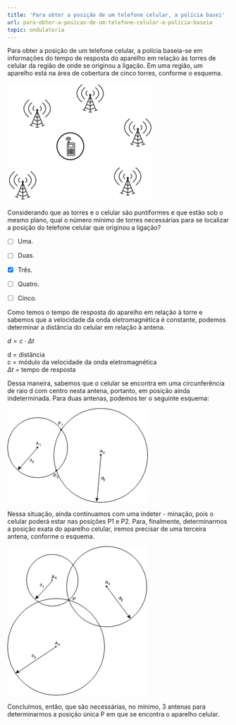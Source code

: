 ```yaml
---
title: 'Para obter a posição de um telefone celular, a polícia basei'
url: para-obter-a-posicao-de-um-telefone-celular-a-policia-baseia
topic: ondulatoria
---
```



Para obter a posição de um telefone celular, a polícia baseia-se em informações do tempo de resposta do aparelho em relação às torres de celular da região de onde se originou a ligação. Em uma região, um aparelho está na área de cobertura de cinco torres, conforme o esquema.

![](ad07683c-93d1-33ff-99d4-bdf3860140a7.png)

Considerando que as torres e o celular são puntiformes e que estão sob o mesmo plano, qual o número mínimo de torres necessárias para se localizar a posição do telefone celular que originou a ligação?



- [ ] Uma.
- [ ] Duas.
- [x] Três.
- [ ] Quatro.
- [ ] Cinco.


Como temos o tempo de resposta do aparelho em relação à torre e sabemos que a velocidade da onda eletromagnética é constante, podemos determinar a distância do celular em relação à antena.

$d = c \cdot \Delta t$

d = distância\
c = módulo da velocidade da onda eletromagnética\
$\Delta t$ = tempo de resposta

Dessa maneira, sabemos que o celular se encontra em uma circunferência de raio d com centro nesta antena, portanto, em posição ainda indeterminada. Para duas antenas, podemos ter o seguinte esquema:

![](96b77307-291f-c2b2-663a-13858a67c5ef.png)

Nessa situação, ainda continuamos com uma indeter - minação, pois o celular poderá estar nas posições P1 e P2. Para, finalmente, determinarmos a posição exata do aparelho celular, iremos precisar de uma terceira antena, conforme o esquema.

![](dabe107e-90b9-019c-9424-0d094b3d1764.png)

Concluímos, então, que são necessárias, no mínimo, 3 antenas para determinarmos a posição única P em que se encontra o aparelho celular.
